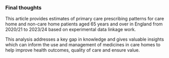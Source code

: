 ### Final thoughts

This article provides estimates of primary care prescribing patterns for care home and non-care home patients aged 65 years and over in England from 2020/21 to 2023/24 based on experimental data linkage work.

This analysis addresses a key gap in knowledge and gives valuable insights which can inform the use and management of medicines in care homes to help improve health outcomes, quality of care and ensure value.
